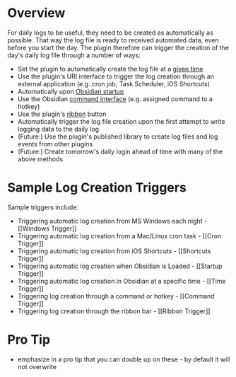 # Overview
For daily logs to be useful, they need to be created as automatically as possible. That way the log file is ready to received automated data, even before you start the day. The plugin therefore can trigger the creation of the day's daily log file through a number of ways:

- Set the plugin to automatically create the log file at a [given time](https://github.com/z2k-gwp/obsidian-z2k-daily-logs/wiki/Time-Trigger)
- Use the plugin's URI interface to trigger the log creation through an external application (e.g. cron job, Task Scheduler, iOS Shortcuts)
- Automatically upon [Obsidian startup](https://github.com/z2k-gwp/obsidian-z2k-daily-logs/wiki/Startup-Trigger)
- Use the Obsidian [command interface](https://github.com/z2k-gwp/obsidian-z2k-daily-logs/wiki/Command-Trigger) (e.g. assigned command to a hotkey)
- Use the plugin's [ribbon](https://github.com/z2k-gwp/obsidian-z2k-daily-logs/wiki/Ribbon-Trigger) button
- Automatically trigger the log file creation upon the first attempt to write logging data to the daily log
- (Future:) Use the plugin's published library to create log files and log events from other plugins
- (Future:) Create tomorrow's daily login ahead of time with many of the above methods


# Sample Log Creation Triggers
Sample triggers include:
   - Triggering automatic log creation from MS Windows each night - [[Windows Trigger]]
   - Triggering automatic log creation from a Mac/Linux cron task - [[Cron Trigger]]
   - Triggering automatic log creation from iOS Shortcuts - [[Shortcuts Trigger]]
   - Triggering automatic log creation when Obsidian is Loaded - [[Startup Trigger]]
   - Triggering automatic log creation in Obsidian at a specific time - [[Time Trigger]]
   - Triggering log creation through a command or hotkey - [[Command Trigger]]
   - Triggering log creation through the ribbon bar - [[Ribbon Trigger]]

# Pro Tip
- emphasize in a pro tip that you can double up on these - by default it will not overwrite

